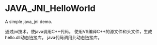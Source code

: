 # JAVA_JNI_HelloWorld
A simple java_jni demo.

通过jni技术，使java调用C++代码。
使用VS编译C++的源文件和头文件，生成hello.dll动态链接库。
java代码调用此动态链接库。
